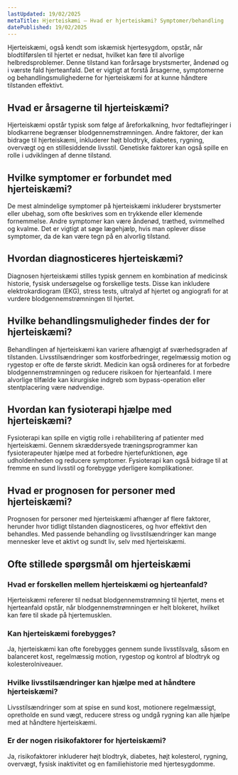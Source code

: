 ```yaml
---
lastUpdated: 19/02/2025
metaTitle: Hjerteiskæmi – Hvad er hjerteiskæmi? Symptomer/behandling
datePublished: 19/02/2025
---
```


Hjerteiskæmi, også kendt som iskæmisk hjertesygdom, opstår, når blodtilførslen til hjertet er nedsat, hvilket kan føre til alvorlige helbredsproblemer. Denne tilstand kan forårsage brystsmerter, åndenød og i værste fald hjerteanfald. Det er vigtigt at forstå årsagerne, symptomerne og behandlingsmulighederne for hjerteiskæmi for at kunne håndtere tilstanden effektivt.

## Hvad er årsagerne til hjerteiskæmi?

Hjerteiskæmi opstår typisk som følge af åreforkalkning, hvor fedtaflejringer i blodkarrene begrænser blodgennemstrømningen. Andre faktorer, der kan bidrage til hjerteiskæmi, inkluderer højt blodtryk, diabetes, rygning, overvægt og en stillesiddende livsstil. Genetiske faktorer kan også spille en rolle i udviklingen af denne tilstand.

## Hvilke symptomer er forbundet med hjerteiskæmi?

De mest almindelige symptomer på hjerteiskæmi inkluderer brystsmerter eller ubehag, som ofte beskrives som en trykkende eller klemende fornemmelse. Andre symptomer kan være åndenød, træthed, svimmelhed og kvalme. Det er vigtigt at søge lægehjælp, hvis man oplever disse symptomer, da de kan være tegn på en alvorlig tilstand.

## Hvordan diagnosticeres hjerteiskæmi?

Diagnosen hjerteiskæmi stilles typisk gennem en kombination af medicinsk historie, fysisk undersøgelse og forskellige tests. Disse kan inkludere elektrokardiogram (EKG), stress tests, ultralyd af hjertet og angiografi for at vurdere blodgennemstrømningen til hjertet.

## Hvilke behandlingsmuligheder findes der for hjerteiskæmi?

Behandlingen af hjerteiskæmi kan variere afhængigt af sværhedsgraden af tilstanden. Livsstilsændringer som kostforbedringer, regelmæssig motion og rygestop er ofte de første skridt. Medicin kan også ordineres for at forbedre blodgennemstrømningen og reducere risikoen for hjerteanfald. I mere alvorlige tilfælde kan kirurgiske indgreb som bypass-operation eller stentplacering være nødvendige.

## Hvordan kan fysioterapi hjælpe med hjerteiskæmi?

Fysioterapi kan spille en vigtig rolle i rehabilitering af patienter med hjerteiskæmi. Gennem skræddersyede træningsprogrammer kan fysioterapeuter hjælpe med at forbedre hjertefunktionen, øge udholdenheden og reducere symptomer. Fysioterapi kan også bidrage til at fremme en sund livsstil og forebygge yderligere komplikationer.

## Hvad er prognosen for personer med hjerteiskæmi?

Prognosen for personer med hjerteiskæmi afhænger af flere faktorer, herunder hvor tidligt tilstanden diagnosticeres, og hvor effektivt den behandles. Med passende behandling og livsstilsændringer kan mange mennesker leve et aktivt og sundt liv, selv med hjerteiskæmi.

## Ofte stillede spørgsmål om hjerteiskæmi

### Hvad er forskellen mellem hjerteiskæmi og hjerteanfald?

Hjerteiskæmi refererer til nedsat blodgennemstrømning til hjertet, mens et hjerteanfald opstår, når blodgennemstrømningen er helt blokeret, hvilket kan føre til skade på hjertemusklen.

### Kan hjerteiskæmi forebygges?

Ja, hjerteiskæmi kan ofte forebygges gennem sunde livsstilsvalg, såsom en balanceret kost, regelmæssig motion, rygestop og kontrol af blodtryk og kolesterolniveauer.

### Hvilke livsstilsændringer kan hjælpe med at håndtere hjerteiskæmi?

Livsstilsændringer som at spise en sund kost, motionere regelmæssigt, opretholde en sund vægt, reducere stress og undgå rygning kan alle hjælpe med at håndtere hjerteiskæmi.

### Er der nogen risikofaktorer for hjerteiskæmi?

Ja, risikofaktorer inkluderer højt blodtryk, diabetes, højt kolesterol, rygning, overvægt, fysisk inaktivitet og en familiehistorie med hjertesygdomme.
